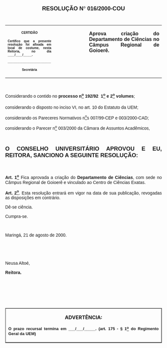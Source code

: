 <BODY LINK="#0000ff" VLINK="#800080">

<B><FONT FACE="Arial" SIZE=4><P ALIGN="CENTER">&nbsp;</P>
<P ALIGN="CENTER">RESOLU&Ccedil;&Atilde;O N</FONT><FONT FACE="Symbol" SIZE=4>°</FONT><FONT FACE="Arial" SIZE=4> 016/2000-COU</P>
</B></FONT><FONT SIZE=1><P>&nbsp;</P></FONT>
<TABLE CELLSPACING=0 BORDER=0 CELLPADDING=7 WIDTH=640>
<TR><TD WIDTH="31%" VALIGN="TOP">
<P ALIGN="CENTER"><B><FONT FACE="Arial" SIZE=1>CERTID&Atilde;O</P>
<P ALIGN="JUSTIFY">Certifico que a presente resolu&ccedil;&atilde;o foi afixada em local de costume, nesta Reitoria, no dia ____/____/_____.</P>
<P ALIGN="JUSTIFY">_________________________</P>
<P ALIGN="CENTER">Secret&aacute;ria</B></FONT></TD>
<TD WIDTH="21%" VALIGN="TOP">
<P>&nbsp;</TD>
<TD WIDTH="49%" VALIGN="TOP">
<B><FONT FACE="Arial"><P ALIGN="JUSTIFY">Aprova cria&ccedil;&atilde;o do Departamento de Ci&ecirc;ncias no C&acirc;mpus Regional de Goioer&ecirc;.</B></FONT></TD>
</TR>
</TABLE>

<FONT FACE="Arial"><P ALIGN="JUSTIFY">&nbsp;</P>
<P ALIGN="JUSTIFY">Considerando o contido no <B>processo n<U><SUP>o</U></SUP> 192/92  1<U><SUP>o</U></SUP> e 2<U><SUP>o</U></SUP> volumes</B>;</P>
<P ALIGN="JUSTIFY">considerando o disposto no inciso VI, no art. 10 do Estatuto da UEM;</P>
<P ALIGN="JUSTIFY">considerando os Pareceres Normativos n<U><SUP>o</U></SUP>s 007/99-CEP e 003/2000-CAD;</P>
<P ALIGN="JUSTIFY">considerando o Parecer n<U><SUP>o</U></SUP> 003/2000 da C&acirc;mara de Assuntos Acad&ecirc;micos,</P>
<P>&nbsp;</P>
</FONT><B><FONT FACE="Arial" SIZE=4><P ALIGN="JUSTIFY">O CONSELHO UNIVERSIT&Aacute;RIO APROVOU E EU, REITORA, SANCIONO A SEGUINTE RESOLU&Ccedil;&Atilde;O:</P>
</B></FONT><FONT FACE="Arial"><P>&nbsp;</P>
<B><P ALIGN="JUSTIFY">Art. 1<U><SUP>o</U></SUP> </B>Fica aprovada a cria&ccedil;&atilde;o do <B>Departamento de Ci&ecirc;ncias</B>, com sede no C&acirc;mpus Regional de Goioer&ecirc; e vinculado ao Centro de Ci&ecirc;ncias Exatas.</P>
<B><P ALIGN="JUSTIFY">Art. 2<U><SUP>o</B></U></SUP>. Esta resolu&ccedil;&atilde;o entrar&aacute; em vigor na data de sua publica&ccedil;&atilde;o, revogadas as disposi&ccedil;&otilde;es em contr&aacute;rio.</P>
<P ALIGN="JUSTIFY">D&ecirc;-se ci&ecirc;ncia.</P>
<P ALIGN="JUSTIFY">Cumpra-se.</P>
<P ALIGN="JUSTIFY">&nbsp;</P>
<P ALIGN="JUSTIFY">Maring&aacute;, 21 de agosto de 2000.</P>
<P ALIGN="JUSTIFY">&nbsp;</P>
<P ALIGN="JUSTIFY">&nbsp;</P>
<P ALIGN="JUSTIFY">Neusa Alto&eacute;,</P>
<B><P ALIGN="JUSTIFY">Reitora.</P>
</B><P ALIGN="JUSTIFY">&nbsp;</P>
<P ALIGN="JUSTIFY">&nbsp;</P>
<P ALIGN="JUSTIFY">&nbsp;</P></FONT>
<TABLE BORDER CELLSPACING=1 CELLPADDING=4 WIDTH=212>
<TR><TD VALIGN="TOP">
<P ALIGN="CENTER"><B>ADVERT&Ecirc;NCIA:</P>
<FONT FACE="Arial" SIZE=2><P ALIGN="JUSTIFY">O prazo recursal termina em ___/___/_____. (art. 175 - § 1<U><SUP>o</U></SUP> do Regimento Geral da UEM)</B></FONT></TD>
</TR>
</TABLE>

<P ALIGN="JUSTIFY"></P></BODY>
